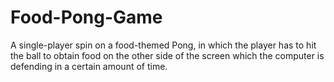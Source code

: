 # Food-Pong-Game
A single-player spin on a food-themed Pong, in which the player has to hit the ball to obtain food on the other side of the screen which the computer is defending in a certain amount of time. 

